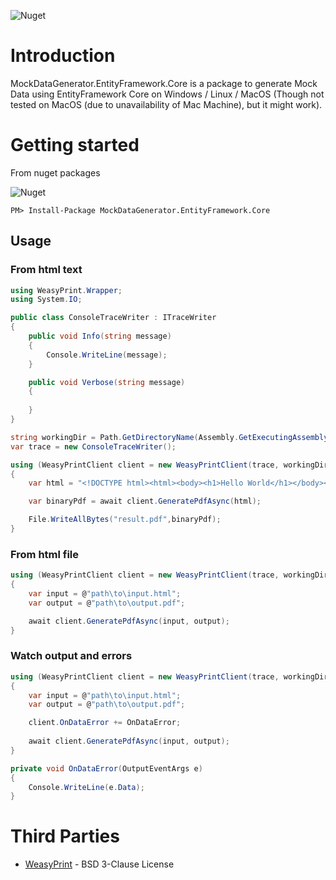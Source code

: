 
![Nuget](https://img.shields.io/nuget/v/MockDataGenerator.EntityFramework.Core)

# Introduction
MockDataGenerator.EntityFramework.Core is a package to generate Mock Data using EntityFramework Core on Windows / Linux / MacOS (Though not tested on MacOS (due to unavailability of Mac Machine), but it might work).

# Getting started

From nuget packages

![Nuget](https://img.shields.io/nuget/v/MockDataGenerator.EntityFramework.Core)

`PM> Install-Package MockDataGenerator.EntityFramework.Core`

## Usage

### From html text 

```C#
using WeasyPrint.Wrapper;
using System.IO;

public class ConsoleTraceWriter : ITraceWriter
{
    public void Info(string message)
    {
        Console.WriteLine(message);
    }

    public void Verbose(string message)
    {
        
    }
}

string workingDir = Path.GetDirectoryName(Assembly.GetExecutingAssembly().Location)!;
var trace = new ConsoleTraceWriter();

using (WeasyPrintClient client = new WeasyPrintClient(trace, workingDir))
{
    var html = "<!DOCTYPE html><html><body><h1>Hello World</h1></body></html>";

    var binaryPdf = await client.GeneratePdfAsync(html);

    File.WriteAllBytes("result.pdf",binaryPdf);
}
```

### From html file
```C#
using (WeasyPrintClient client = new WeasyPrintClient(trace, workingDir))
{
    var input = @"path\to\input.html";
    var output = @"path\to\output.pdf";

    await client.GeneratePdfAsync(input, output);
}
```

### Watch output and errors
```C#
using (WeasyPrintClient client = new WeasyPrintClient(trace, workingDir))
{
    var input = @"path\to\input.html";
    var output = @"path\to\output.pdf";

    client.OnDataError += OnDataError;
    
    await client.GeneratePdfAsync(input, output);
}

private void OnDataError(OutputEventArgs e)
{
    Console.WriteLine(e.Data);
}
```

# Third Parties
* [WeasyPrint](https://weasyprint.org/) - BSD 3-Clause License
